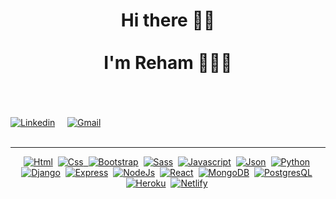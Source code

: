 <h1 align="center"> Hi there 👋🏻 <br><br> I'm Reham 👩🏻‍💻 <br><br></h1>
<br><a href="https://www.linkedin.com/in/rehamrantisi/"><img src="https://img.shields.io/badge/linkedin%20-%230077B5.svg?&amp;style=for-the-badge&amp;logo=linkedin&amp;logoColor=white" alt="Linkedin"></a> &nbsp; &nbsp;
<a href="mailto:rantisireham19@gmail.com"><img src="https://img.shields.io/badge/Gmail-D14836?style=for-the-badge&logo=gmail&logoColor=white" alt="Gmail"></a>
<br><br>
<hr>
<div align="center">
<a href=""><img src="https://img.shields.io/badge/HTML5-E34F26?style=for-the-badge&logo=html5&logoColor=white" alt="Html"></a>&nbsp;
<a href=""><img src="https://img.shields.io/badge/CSS3-1572B6?style=for-the-badge&logo=css3&logoColor=white" alt="Css"</a>&nbsp;
<a href=""><img src="https://img.shields.io/badge/Bootstrap-563D7C?style=for-the-badge&logo=bootstrap&logoColor=white" alt="Bootstrap"></a>&nbsp;
<a href=""><img src="https://img.shields.io/badge/Sass-CC6699?style=for-the-badge&logo=sass&logoColor=white" alt="Sass"></a>&nbsp;
<a href=""><img src="https://img.shields.io/badge/JavaScript-323330?style=for-the-badge&logo=javascript&logoColor=F7DF1E" alt="Javascript"></a>&nbsp;
<a href=""><img src="https://img.shields.io/badge/json-5E5C5C?style=for-the-badge&logo=json&logoColor=white" alt="Json"></a>&nbsp;
<a href=""><img src="https://img.shields.io/badge/Python-FFD43B?style=for-the-badge&logo=python&logoColor=blue" alt="Python"></a>&nbsp;
<a href=""><img src="https://img.shields.io/badge/Django-092E20?style=for-the-badge&logo=django&logoColor=green" alt="Django"></a>&nbsp;
<a href=""><img src="https://img.shields.io/badge/Express.js-000000?style=for-the-badge&logo=express&logoColor=white" alt="Express"></a>&nbsp;
<a href=""><img src="https://img.shields.io/badge/Node.js-3" alt="NodeJs"></a>&nbsp;
<a href=""><img src="https://img.shields.io/badge/React-20232A?style=for-the-badge&logo=react&logoColor=61DAFB" alt="React"></a>&nbsp;
<a href=""><img src="https://img.shields.io/badge/MongoDB-4EA94B?style=for-the-badge&logo=mongodb&logoColor=white" alt="MongoDB"></a>&nbsp;
<a href=""><img src="https://img.shields.io/badge/PostgreSQL-316192?style=for-the-badge&logo=postgresql&logoColor=white" alt="PostgresQL"></a>&nbsp;
<a href=""><img src="https://img.shields.io/badge/Heroku-430098?style=for-the-badge&logo=heroku&logoColor=white" alt="Heroku"></a>&nbsp;
<a href=""><img src="https://img.shields.io/badge/Netlify-00C7B7?style=for-the-badge&logo=netlify&logoColor=white" alt="Netlify"></a>&nbsp;
</div>
<!--
**Rrantisi/Rrantisi** is a ✨ _special_ ✨ repository because its `README.md` (this file) appears on your GitHub profile.

Here are some ideas to get you started:

- 🔭 I’m currently working on ...
- 🌱 I’m currently learning ...
- 👯 I’m looking to collaborate on ...
- 🤔 I’m looking for help with ...
- 💬 Ask me about ...
- 📫 How to reach me: ...
- 😄 Pronouns: ...
- ⚡ Fun fact: ...
-->
